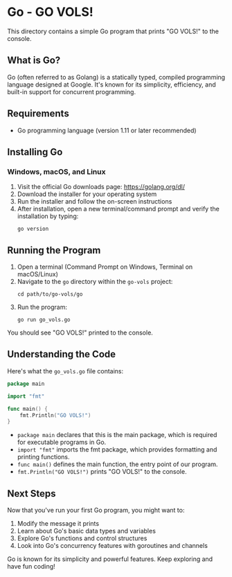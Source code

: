 # Go - GO VOLS!

This directory contains a simple Go program that prints "GO VOLS!" to the console.

## What is Go?

Go (often referred to as Golang) is a statically typed, compiled programming language designed at Google. It's known for its simplicity, efficiency, and built-in support for concurrent programming.

## Requirements

- Go programming language (version 1.11 or later recommended)

## Installing Go

### Windows, macOS, and Linux
1. Visit the official Go downloads page: https://golang.org/dl/
2. Download the installer for your operating system
3. Run the installer and follow the on-screen instructions
4. After installation, open a new terminal/command prompt and verify the installation by typing:
   ```
   go version
   ```

## Running the Program

1. Open a terminal (Command Prompt on Windows, Terminal on macOS/Linux)
2. Navigate to the `go` directory within the `go-vols` project:
   ```
   cd path/to/go-vols/go
   ```
3. Run the program:
   ```
   go run go_vols.go
   ```

You should see "GO VOLS!" printed to the console.

## Understanding the Code

Here's what the `go_vols.go` file contains:

```go
package main

import "fmt"

func main() {
	fmt.Println("GO VOLS!")
}
```

- `package main` declares that this is the main package, which is required for executable programs in Go.
- `import "fmt"` imports the fmt package, which provides formatting and printing functions.
- `func main()` defines the main function, the entry point of our program.
- `fmt.Println("GO VOLS!")` prints "GO VOLS!" to the console.

## Next Steps

Now that you've run your first Go program, you might want to:
1. Modify the message it prints
2. Learn about Go's basic data types and variables
3. Explore Go's functions and control structures
4. Look into Go's concurrency features with goroutines and channels

Go is known for its simplicity and powerful features. Keep exploring and have fun coding!